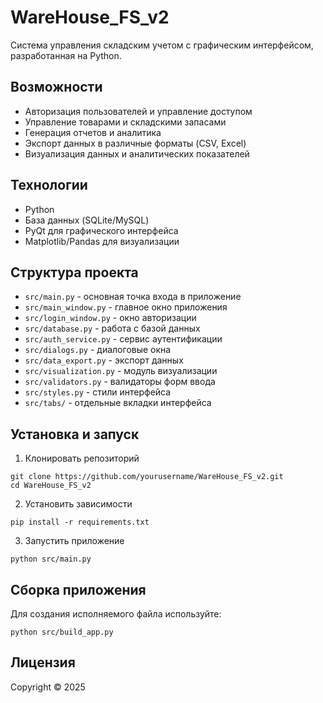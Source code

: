 # WareHouse_FS_v2

Система управления складским учетом с графическим интерфейсом, разработанная на Python.

## Возможности

- Авторизация пользователей и управление доступом
- Управление товарами и складскими запасами
- Генерация отчетов и аналитика
- Экспорт данных в различные форматы (CSV, Excel)
- Визуализация данных и аналитических показателей

## Технологии

- Python
- База данных (SQLite/MySQL)
- PyQt для графического интерфейса
- Matplotlib/Pandas для визуализации

## Структура проекта

- `src/main.py` - основная точка входа в приложение
- `src/main_window.py` - главное окно приложения
- `src/login_window.py` - окно авторизации
- `src/database.py` - работа с базой данных
- `src/auth_service.py` - сервис аутентификации
- `src/dialogs.py` - диалоговые окна
- `src/data_export.py` - экспорт данных
- `src/visualization.py` - модуль визуализации
- `src/validators.py` - валидаторы форм ввода
- `src/styles.py` - стили интерфейса
- `src/tabs/` - отдельные вкладки интерфейса

## Установка и запуск

1. Клонировать репозиторий
```
git clone https://github.com/yourusername/WareHouse_FS_v2.git
cd WareHouse_FS_v2
```

2. Установить зависимости
```
pip install -r requirements.txt
```

3. Запустить приложение
```
python src/main.py
```

## Сборка приложения

Для создания исполняемого файла используйте:
```
python src/build_app.py
```

## Лицензия

Copyright © 2025 